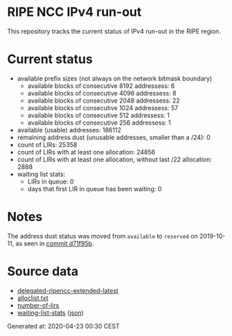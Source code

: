 # RIPE NCC IPv4 run-out
This repository tracks the current status of IPv4 run-out in the RIPE region.

# Current status
- available prefix sizes (not always on the network bitmask boundary)
  - available blocks of consecutive 8192 addressess: 6
  - available blocks of consecutive 4096 addressess: 8
  - available blocks of consecutive 2048 addressess: 22
  - available blocks of consecutive 1024 addressess: 57
  - available blocks of consecutive 512 addressess: 1
  - available blocks of consecutive 256 addressess: 1
- available (usable) addresses: 186112
- remaining address dust (unusable addresses, smaller than a /24): 0
- count of LIRs: 25358
- count of LIRs with at least one allocation: 24856
- count of LIRs with at least one allocation, without last /22 allocation: 2888
- waiting list stats:
  - LIRs in queue: 0
  - days that first LIR in queue has been waiting: 0

# Notes
The address dust status was moved from `available` to `reserved` on 2019-10-11, as seen in [commit d71f95b](https://github.com/zajdee/ripe-ncc-ipv4-runout/commit/d71f95b1f7c9f639556e395e4ad0f41e54834954).

# Source data
- [delegated-ripencc-extended-latest](https://ftp.ripe.net/pub/stats/ripencc/delegated-ripencc-extended-latest)
- [alloclist.txt](https://ftp.ripe.net/pub/stats/ripencc/membership/alloclist.txt)
- [number-of-lirs](https://labs.ripe.net/statistics/number-of-lirs)
- [waiting-list-stats](https://www.ripe.net/manage-ips-and-asns/ipv4/ipv4-waiting-list) ([json](https://www-static.ripe.net/dynamic/ipv4-waiting-list/stats.json))

Generated at: 2020-04-23 00:30 CEST

